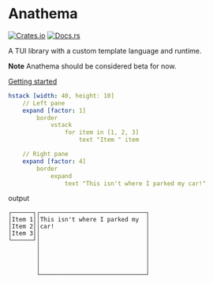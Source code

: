 # Anathema

[![Crates.io](https://img.shields.io/crates/v/anathema.svg)](https://crates.io/crates/anathema)
[![Docs.rs](https://img.shields.io/docsrs/anathema)](https://docs.rs/anathema)

A TUI library with a custom template language and runtime.

**Note** Anathema should be considered beta for now.

[Getting started](https://togglebyte.github.io/anathema-guide/)

```yml
hstack [width: 40, height: 10]
    // Left pane
    expand [factor: 1]
        border
            vstack
                for item in [1, 2, 3]
                    text "Item " item

    // Right pane
    expand [factor: 4]
        border
            expand
                text "This isn't where I parked my car!"
```
output
```
┌──────┐┌──────────────────────────────┐
│Item 1││This isn't where I parked my  │
│Item 2││car!                          │
│Item 3││                              │
└──────┘│                              │
        │                              │
        │                              │
        │                              │
        │                              │
        └──────────────────────────────┘
```

